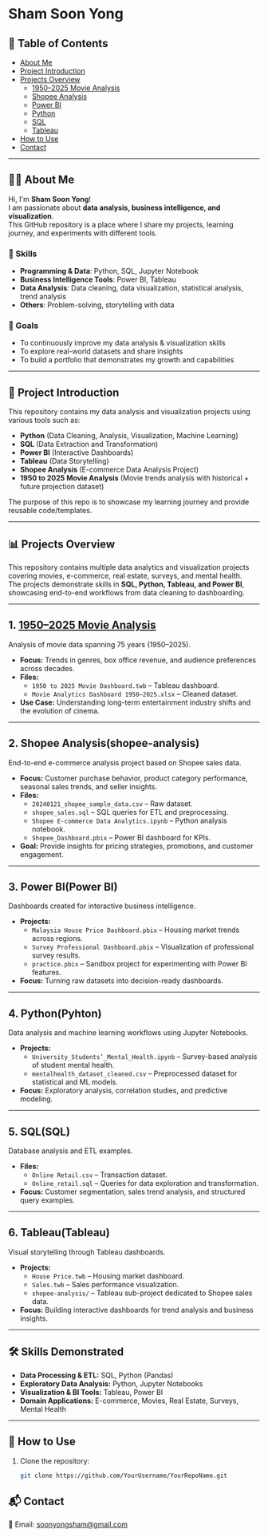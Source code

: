 # Sham Soon Yong

## 📑 Table of Contents
- [About Me](#-about-me)
- [Project Introduction](#-project-introduction)
- [Projects Overview](#-projects-overview)
  - [1950–2025 Movie Analysis](#1-19502025-movie-analysis)
  - [Shopee Analysis](#2-shopee-analysis)
  - [Power BI](#3-power-bi)
  - [Python](#4-python)
  - [SQL](#5-sql)
  - [Tableau](#6-tableau)
- [How to Use](#-how-to-use)
- [Contact](#-contact)

---

## 👨‍💻 About Me
Hi, I'm **Sham Soon Yong**!  
I am passionate about **data analysis, business intelligence, and visualization**.  
This GitHub repository is a place where I share my projects, learning journey, and experiments with different tools.

### 🔧 Skills
- **Programming & Data**: Python, SQL, Jupyter Notebook  
- **Business Intelligence Tools**: Power BI, Tableau  
- **Data Analysis**: Data cleaning, data visualization, statistical analysis, trend analysis  
- **Others**: Problem-solving, storytelling with data

### 🎯 Goals
- To continuously improve my data analysis & visualization skills  
- To explore real-world datasets and share insights  
- To build a portfolio that demonstrates my growth and capabilities  

---

## 📌 Project Introduction
This repository contains my data analysis and visualization projects using various tools such as:
- **Python** (Data Cleaning, Analysis, Visualization, Machine Learning)
- **SQL** (Data Extraction and Transformation)
- **Power BI** (Interactive Dashboards)
- **Tableau** (Data Storytelling)
- **Shopee Analysis** (E-commerce Data Analysis Project)
- **1950 to 2025 Movie Analysis** (Movie trends analysis with historical + future projection dataset)

The purpose of this repo is to showcase my learning journey and provide reusable code/templates.

---

## 📊 Projects Overview

This repository contains multiple data analytics and visualization projects covering movies, e-commerce, real estate, surveys, and mental health.  
The projects demonstrate skills in **SQL, Python, Tableau, and Power BI**, showcasing end-to-end workflows from data cleaning to dashboarding.  

---

## 1. [1950–2025 Movie Analysis](1950-to-2025-Movie-Analysis)
Analysis of movie data spanning 75 years (1950–2025).  

- **Focus:** Trends in genres, box office revenue, and audience preferences across decades.  
- **Files:**  
  - `1950 to 2025 Movie Dashboard.twb` – Tableau dashboard.  
  - `Movie Analytics Dashboard 1950–2025.xlsx` – Cleaned dataset.  
- **Use Case:** Understanding long-term entertainment industry shifts and the evolution of cinema.  

---

## 2. Shopee Analysis(shopee-analysis)
End-to-end e-commerce analysis project based on Shopee sales data.  

- **Focus:** Customer purchase behavior, product category performance, seasonal sales trends, and seller insights.  
- **Files:**  
  - `20240121_shopee_sample_data.csv` – Raw dataset.  
  - `shopee_sales.sql` – SQL queries for ETL and preprocessing.  
  - `Shopee E-commerce Data Analytics.ipynb` – Python analysis notebook.  
  - `Shopee_Dashboard.pbix` – Power BI dashboard for KPIs.  
- **Goal:** Provide insights for pricing strategies, promotions, and customer engagement.  

---

## 3. Power BI(Power BI)
Dashboards created for interactive business intelligence.  

- **Projects:**  
  - `Malaysia House Price Dashboard.pbix` – Housing market trends across regions.  
  - `Survey Professional Dashboard.pbix` – Visualization of professional survey results.  
  - `practice.pbix` – Sandbox project for experimenting with Power BI features.  
- **Focus:** Turning raw datasets into decision-ready dashboards.  

---

## 4. Python(Pyhton)
Data analysis and machine learning workflows using Jupyter Notebooks.  

- **Projects:**  
  - `University_Students’_Mental_Health.ipynb` – Survey-based analysis of student mental health.  
  - `mentalhealth_dataset_cleaned.csv` – Preprocessed dataset for statistical and ML models.  
- **Focus:** Exploratory analysis, correlation studies, and predictive modeling.  

---

## 5. SQL(SQL)
Database analysis and ETL examples.  

- **Files:**  
  - `Online Retail.csv` – Transaction dataset.  
  - `Online_retail.sql` – Queries for data exploration and transformation.  
- **Focus:** Customer segmentation, sales trend analysis, and structured query examples.  

---

## 6. Tableau(Tableau)
Visual storytelling through Tableau dashboards.  

- **Projects:**  
  - `House Price.twb` – Housing market dashboard.  
  - `Sales.twb` – Sales performance visualization.  
  - `shopee-analysis/` – Tableau sub-project dedicated to Shopee sales data.  
- **Focus:** Building interactive dashboards for trend analysis and business insights.  

---

## 🛠️ Skills Demonstrated
- **Data Processing & ETL:** SQL, Python (Pandas)  
- **Exploratory Data Analysis:** Python, Jupyter Notebooks  
- **Visualization & BI Tools:** Tableau, Power BI  
- **Domain Applications:** E-commerce, Movies, Real Estate, Surveys, Mental Health  

---


## 🚀 How to Use
1. Clone the repository:
   ```bash
   git clone https://github.com/YourUsername/YourRepoName.git

## 📬 Contact
📧 Email: soonyongsham@gmail.com
